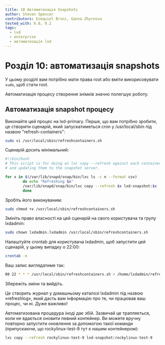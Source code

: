 ```yaml
---
title: 10 Автоматизація Snapshots
author: Steven Spencer
contributors: Ezequiel Bruni, Ganna Zhyrnova
tested_with: 8.8, 9.2
tags:
  - lxd
  - enterprise
  - автоматизація lxd
---
```


# Розділ 10: автоматизація snapshots

У цьому розділі вам потрібно мати права root або вміти викорисовувати `sudo`, щоб стати root.

Автоматизація процесу створення знімків значно полегшує роботу.

## Автоматизація snapshot процесу

Виконайте цей процес на lxd-primary. Перше, що вам потрібно зробити, це створити сценарій, який запускатиметься cron у /usr/local/sbin під назвою "refresh-containers":

```bash
sudo vi /usr/local/sbin/refreshcontainers.sh
```

Сценарій досить мінімальний:

```bash
#!/bin/bash
# This script is for doing an lxc copy --refresh against each container, copying
# and updating them to the snapshot server.

for x in $(/var/lib/snapd/snap/bin/lxc ls -c n --format csv)
        do echo "Refreshing $x"
        /var/lib/snapd/snap/bin/lxc copy --refresh $x lxd-snapshot:$x
        done

```

 Зробіть його виконуваним:

```bash
sudo chmod +x /usr/local/sbin/refreshcontainers.sh
```

Змініть право власності на цей сценарій на свого користувача та групу lxdadmin:

```bash
sudo chown lxdadmin.lxdadmin /usr/local/sbin/refreshcontainers.sh
```

Налаштуйте crontab для користувача lxdadmin, щоб запустити цей сценарій, у цьому випадку о 22:00:

```bash
crontab -e
```

Ваш запис виглядатиме так:

```bash
00 22 * * * /usr/local/sbin/refreshcontainers.sh > /home/lxdadmin/refreshlog 2>&1
```

Збережіть зміни та вийдіть.

Це створить журнал у домашньому каталозі lxdadmin під назвою «refreshlog», який дасть вам інформацію про те, чи працював ваш процес, чи ні. Дуже важливо!

Автоматизована процедура іноді дає збій. Зазвичай це трапляється, коли не вдається оновити певний контейнер. Ви можете вручну повторно запустити оновлення за допомогою такої команди (припускаючи, що rockylinux-test-9 тут є нашим контейнером):

```bash
lxc copy --refresh rockylinux-test-9 lxd-snapshot:rockylinux-test-9
```

